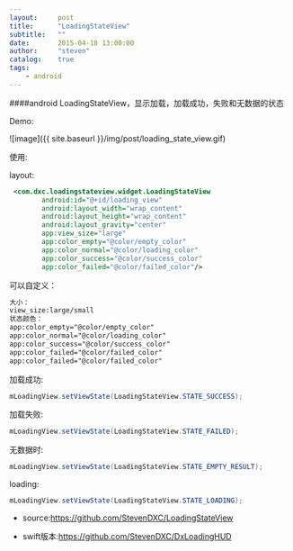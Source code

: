 ```yaml
---
layout:     post
title:      "LoadingStateView"
subtitle:   ""
date:       2015-04-18 13:00:00
author:     "steven"
catalog:    true
tags:
    - android
---
```


####android LoadingStateView，显示加载，加载成功，失败和无数据的状态

Demo:

![image]({{ site.baseurl }}/img/post/loading_state_view.gif)


使用:

layout:
```xml
 <com.dxc.loadingstateview.widget.LoadingStateView
        android:id="@+id/loading_view"
        android:layout_width="wrap_content"
        android:layout_height="wrap_content"
        android:layout_gravity="center"
        app:view_size="large"
        app:color_empty="@color/empty_color"
        app:color_normal="@color/loading_color"
        app:color_success="@color/success_color"
        app:color_failed="@color/failed_color"/>
```
可以自定义：
```xml
大小：
view_size:large/small
状态颜色：
app:color_empty="@color/empty_color"
app:color_normal="@color/loading_color"
app:color_success="@color/success_color"
app:color_failed="@color/failed_color"
app:color_failed="@color/failed_color"
```

加载成功:
```java
mLoadingView.setViewState(LoadingStateView.STATE_SUCCESS);
```

加载失败:
```java
mLoadingView.setViewState(LoadingStateView.STATE_FAILED);
```

无数据时:
```java
mLoadingView.setViewState(LoadingStateView.STATE_EMPTY_RESULT);
```

loading:
```java
mLoadingView.setViewState(LoadingStateView.STATE_LOADING);
```

* source:https://github.com/StevenDXC/LoadingStateView


* swift版本:https://github.com/StevenDXC/DxLoadingHUD

